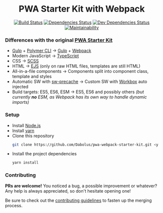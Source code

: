 <h1 align="center">PWA Starter Kit with Webpack</h1>
<p align="center">
  <a href="https://travis-ci.org/Dabolus/pwa-webpack-starter-kit"><img src="https://travis-ci.org/Dabolus/pwa-webpack-starter-kit.svg?branch=master" alt="Build Status"></a>
  <a href="https://david-dm.org/Dabolus/pwa-webpack-starter-kit"><img src="https://david-dm.org/Dabolus/pwa-webpack-starter-kit/status.svg" alt="Dependencies Status"></a>
  <a href="https://david-dm.org/Dabolus/pwa-webpack-starter-kit?type=dev"><img src="https://david-dm.org/Dabolus/pwa-webpack-starter-kit/dev-status.svg" alt="Dev Dependencies Status"></a>
  <a href="https://codeclimate.com/github/Dabolus/pwa-webpack-starter-kit/maintainability"><img src="https://api.codeclimate.com/v1/badges/33ee72825bfdd80bcd17/maintainability" alt="Maintainability"></a>
</p>

### Differences with the original [PWA Starter Kit](https://github.com/Polymer/pwa-starter-kit/)
- [Gulp](https://gulpjs.com/) + [Polymer CLI](https://github.com/Polymer/tools/tree/master/packages/cli) → [Gulp](https://gulpjs.com/) + [Webpack](https://webpack.js.org/)
- Modern JavaScript → [TypeScript](https://www.typescriptlang.org/)
- CSS → [SCSS](https://sass-lang.com/)
- HTML → [EJS](https://ejs.co/) (only on raw HTML files, templates are still HTML)
- All-in-a-file components → Components split into component class, template and styles
- Automatic SW with [sw-precache](https://github.com/GoogleChromeLabs/sw-precache) → Custom SW with [Workbox](https://github.com/GoogleChrome/workbox) auto injected
- Build targets: ES5, ES6, ESM → ES5, ES6 and possibly others _(but currently **no** ESM, as Webpack has its own way to handle dynamic imports)_

### Setup
- Install [Node.js](https://nodejs.org)
- Install [yarn](https://yarnpkg.com)
- Clone this repository
  ```bash
  git clone https://github.com/Dabolus/pwa-webpack-starter-kit.git <your-app-name> && cd <your-app-name>
  ```
- Install the project dependencies
  ```bash
  yarn install
  ```

### Contributing
**PRs are welcome!**
You noticed a bug, a possible improvement or whatever?
Any help is always appreciated, so don't hesitate opening one!

Be sure to check out the [contributing guidelines](CONTRIBUTING.md) to fasten
up the merging process.
